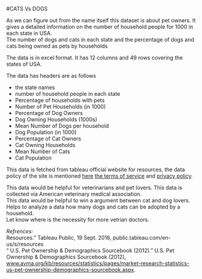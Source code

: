 #CATS Vs DOGS

As we can figure out from the name itself this dataset is about pet owners. It gives a detailed information on the number of household people for 1000 in each state in USA.  
The number of dogs and cats in each state and the percentage of dogs and cats being owned as pets by households

The data is in excel format. It has 12 columns and 49 rows covering the states of USA.

The data has headers are as follows 
* the state names
* number of household people in each state
* Percentage of households with pets
* Number of Pet Households (in 1000) 
* Percentage of Dog Owners
* Dog Owning Households (1000s) 
* Mean Number of Dogs per household
* Dog Population (in 1000)
* Percentage of Cat Owners
* Cat Owning Households
* Mean Number of Cats
* Cat Population

This data is fetched from tableau official website for resources, the data policy of the site is mentioned [here](https://public.tableau.com/en-us/s/data-policy)
[the terms of service](https://www.tableau.com/tos) and [privacy policy](https://www.tableau.com/privacy).

This data would be helpful for veterinarians and pet lovers. This data is collected via American veterinary medical association.  
This data would be helpful to win a argument between cat and dog lovers.  
Helps to analyze a data how many dogs and cats can be adopted by a household.  
Let know where is the necessity for more vetrian doctors.  

_Refrences:_  
Resources.” Tableau Public, 19 Sept. 2016, public.tableau.com/en-us/s/resources  
“ U.S. Pet Ownership & Demographics Sourcebook (2012).” U.S. Pet Ownership & Demographics Sourcebook (2012), www.avma.org/kb/resources/statistics/pages/market-research-statistics-us-pet-ownership-demographics-sourcebook.aspx.
